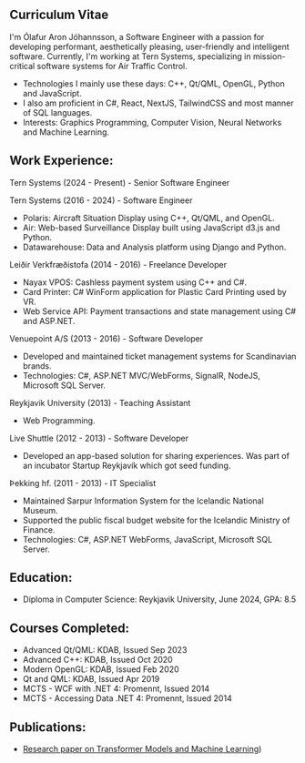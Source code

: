 ## Curriculum Vitae

I'm Ólafur Aron Jóhannsson, a Software Engineer with a passion for developing performant, aesthetically pleasing, user-friendly and intelligent software. Currently, I'm working at Tern Systems, specializing in mission-critical software systems for Air Traffic Control.
- Technologies I mainly use these days: C++, Qt/QML, OpenGL, Python and JavaScript.
- I also am proficient in C#, React, NextJS, TailwindCSS and most manner of SQL languages.
- Interests: Graphics Programming, Computer Vision, Neural Networks and Machine Learning.

## Work Experience:

Tern Systems (2024 - Present) - Senior Software Engineer

Tern Systems (2016 - 2024) - Software Engineer
- Polaris: Aircraft Situation Display using C++, Qt/QML, and OpenGL.
- Air: Web-based Surveillance Display built using JavaScript d3.js and Python.
- Datawarehouse: Data and Analysis platform using Django and Python.

Leiðir Verkfræðistofa (2014 - 2016) - Freelance Developer
- Nayax VPOS: Cashless payment system using C++ and C#.
- Card Printer: C# WinForm application for Plastic Card Printing used by VR.
- Web Service API: Payment transactions and state management using C# and ASP.NET.

Venuepoint A/S (2013 - 2016) - Software Developer
- Developed and maintained ticket management systems for Scandinavian brands.
- Technologies: C#, ASP.NET MVC/WebForms, SignalR, NodeJS, Microsoft SQL Server.

Reykjavik University (2013) - Teaching Assistant
- Web Programming.

Live Shuttle (2012 - 2013) - Software Developer
- Developed an app-based solution for sharing experiences. Was part of an incubator Startup Reykjavík which got seed funding.

Þekking hf. (2011 - 2013) - IT Specialist
- Maintained Sarpur Information System for the Icelandic National Museum.
- Supported the public fiscal budget website for the Icelandic Ministry of Finance.
- Technologies: C#, ASP.NET WebForms, JavaScript, Microsoft SQL Server.

## Education:
- Diploma in Computer Science: Reykjavik University, June 2024, GPA: 8.5

## Courses Completed:
- Advanced Qt/QML: KDAB, Issued Sep 2023
- Advanced C++: KDAB, Issued Oct 2020
- Modern OpenGL: KDAB, Issued Feb 2020
- Qt and QML: KDAB, Issued Apr 2019
- MCTS - WCF with .NET 4: Promennt, Issued 2014
- MCTS - Accessing Data .NET 4: Promennt, Issued 2014

## Publications:
- [Research paper on Transformer Models and Machine Learning](https://aclanthology.org/2024.sigul-1.11.pdf))
